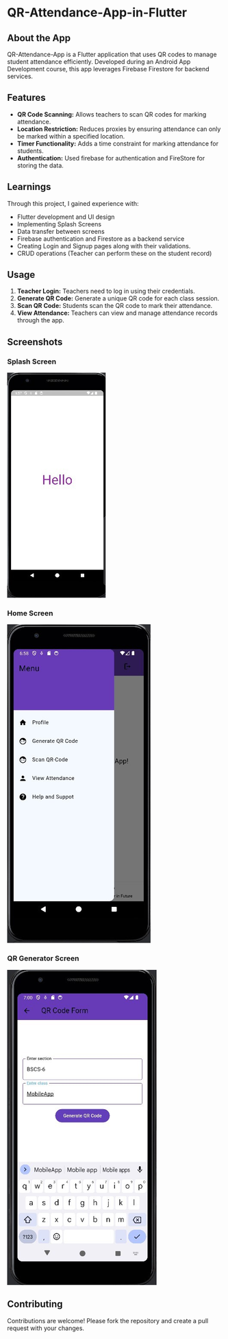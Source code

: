 # QR-Attendance-App-in-Flutter

## About the App
QR-Attendance-App is a Flutter application that uses QR codes to manage student attendance efficiently. Developed during an Android App Development course, this app leverages Firebase Firestore for backend services.

## Features
- **QR Code Scanning:** Allows teachers to scan QR codes for marking attendance.
- **Location Restriction:** Reduces proxies by ensuring attendance can only be marked within a specified location.
- **Timer Functionality:** Adds a time constraint for marking attendance for students.
- **Authentication:** Used firebase for authentication and FireStore for storing the data.

## Learnings
Through this project, I gained experience with:
- Flutter development and UI design
- Implementing Splash Screens
- Data transfer between screens
- Firebase authentication and Firestore as a backend service
- Creating Login and Signup pages along with their validations.
- CRUD operations (Teacher can perform these on the student record)


## Usage
1. **Teacher Login:** Teachers need to log in using their credentials.
2. **Generate QR Code:** Generate a unique QR code for each class session.
3. **Scan QR Code:** Students scan the QR code to mark their attendance.
4. **View Attendance:** Teachers can view and manage attendance records through the app.

## Screenshots

### Splash Screen
![Splash Screen](Output/splashScreen.jpg)

### Home Screen
![Main Menu](Output/Menu.jpg)

### QR Generator Screen
![QR Generator](Output/QrGenerator.jpg)
## Contributing
Contributions are welcome! Please fork the repository and create a pull request with your changes.


